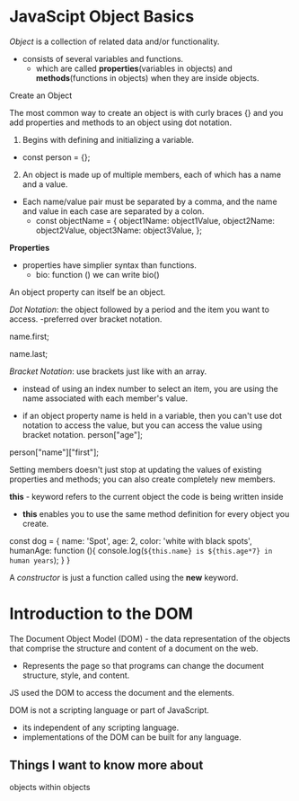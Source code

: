 # JavaScipt Object Basics

*Object* is a collection of related data and/or functionality.

- consists of several variables and functions.
  - which are called **properties**(variables in objects) and **methods**(functions in objects) when they are inside objects.

Create an Object

 The most common way to create an object is with curly braces {} and you add properties and methods to an object using dot notation.
 
1. Begins with defining and initializing a variable.

- const person = {};

2. An object is made up of multiple members, each of which has a name and a value.

- Each name/value pair must be separated by a comma, and the name and value in each case are separated by a colon.
  - const objectName = {
  object1Name: object1Value,
  object2Name: object2Value,
  object3Name: object3Value,
};


**Properties** 
- properties have simplier syntax than functions.
  - bio: function () we can write bio()

An object property can itself be an object.

*Dot Notation*: the object followed by a period and the item you want to access.
-preferred over bracket notation.


name.first;

name.last;

*Bracket Notation*: use brackets just like with an array.

- instead of using an index number to select an item, you are using the name associated with each member's value.

- if an object property name is held in a variable, then you can't use dot notation to access the value, but you can access the value using bracket notation.
person["age"];

person["name"]["first"];

Setting members doesn't just stop at updating the values of existing properties and methods; you can also create completely new members.

**this** - keyword refers to the current object the code is being written inside

- **this** enables you to use the same method definition for every object you create.

const dog = {
  name: 'Spot',
  age: 2,
  color: 'white with black spots',
  humanAge: function (){
    console.log(`${this.name} is ${this.age*7} in human years`);
  }
}

A *constructor* is just a function called using the **new** keyword.

# Introduction to the DOM

The Document Object Model (DOM) - the data representation of the objects that comprise the structure and content of a document on the web.

- Represents the page so that programs can change the document structure, style, and content.

JS used the DOM to access the document and the elements.

DOM is not a scripting language or part of JavaScript.

- its independent of any scripting language.
- implementations of the DOM can be built for any language.

## Things I want to know more about

objects within objects